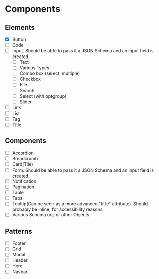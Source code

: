 # Components

## Elements
- [x] Button
- [ ] Code
- [ ] Input. Should be able to pass it a JSON Schema and an input field is created.
  - [ ] Text
  - [ ] Various Types
  - [ ] Combo box (select, multiple)
  - [ ] Checkbox
  - [ ] File
  - [ ] Search
  - [ ] Select (with optgroup)
  - [ ] Slider
- [ ] Link
- [ ] List
- [ ] Tag
- [ ] Title

## Components
- [ ] Accordion
- [ ] Breadcrumb
- [ ] Card(Tile)
- [ ] Form. Should be able to pass it a JSON Schema and an input field is created.
- [ ] Notification
- [ ] Pagination
- [ ] Table
- [ ] Tabs
- [ ] Tooltip(Can be seen as a more advanced "title" attribute). Should probably be inline, for accessibility reasons
- [ ] Various Schema.org or other Objects

## Patterns
- [ ] Footer
- [ ] Grid
- [ ] Modal
- [ ] Header
- [ ] Hero
- [ ] Navbar
